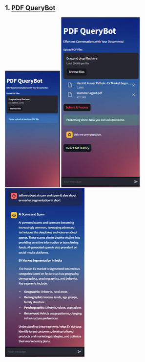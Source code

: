 ## 1. [PDF QueryBot](https://github.com/harshitpathak18/LLM-Projects/blob/main/PDF_Chat_Bot)
<img src="https://github.com/harshitpathak18/LLM-Projects/blob/main/PDF_Chat_Bot/screenshots/1.png" />
<img src="https://github.com/harshitpathak18/LLM-Projects/blob/main/PDF_Chat_Bot/screenshots/2.png" />
<img src="https://github.com/harshitpathak18/LLM-Projects/blob/main/PDF_Chat_Bot/screenshots/3.png" />

